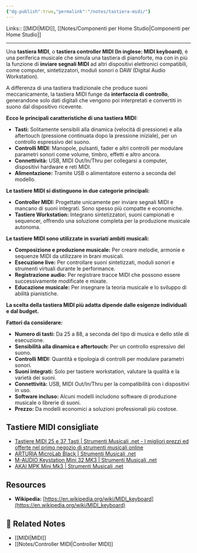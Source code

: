 ```yaml
---
{"dg-publish":true,"permalink":"/notes/tastiera-midi/"}
---
```


Links:: [[MIDI\|MIDI]], [[Notes/Componenti per Home Studio\|Componenti per Home Studio]]

---
Una **tastiera MIDI**, o **tastiera controller MIDI (In inglese: MIDI keyboard)**, è una periferica musicale che simula una tastiera di pianoforte, ma con in più la funzione di **inviare segnali MIDI** ad altri dispositivi elettronici compatibili, come computer, sintetizzatori, moduli sonori o DAW (Digital Audio Workstation).

A differenza di una tastiera tradizionale che produce suoni meccanicamente, la tastiera MIDI funge da **interfaccia di controllo**, generandone solo dati digitali che vengono poi interpretati e convertiti in suono dal dispositivo ricevente.

**Ecco le principali caratteristiche di una tastiera MIDI:**

- **Tasti:** Solitamente sensibili alla dinamica (velocità di pressione) e alla aftertouch (pressione continuata dopo la pressione iniziale), per un controllo espressivo del suono.
- **Controlli MIDI:** Manopole, pulsanti, fader e altri controlli per modulare parametri sonori come volume, timbro, effetti e altro ancora.
- **Connettività:** USB, MIDI Out/In/Thru per collegarsi a computer, dispositivi hardware e reti MIDI.
- **Alimentazione:** Tramite USB o alimentatore esterno a seconda del modello.

**Le tastiere MIDI si distinguono in due categorie principali:**

- **Controller MIDI:** Progettate unicamente per inviare segnali MIDI e mancano di suoni integrati. Sono spesso più compatte e economiche.
- **Tastiere Workstation:** Integrano sintetizzatori, suoni campionati e sequencer, offrendo una soluzione completa per la produzione musicale autonoma.

**Le tastiere MIDI sono utilizzate in svariati ambiti musicali:**

- **Composizione e produzione musicale:** Per creare melodie, armonie e sequenze MIDI da utilizzare in brani musicali.
- **Esecuzione live:** Per controllare suoni sintetizzati, moduli sonori e strumenti virtuali durante le performance.
- **Registrazione audio:** Per registrare tracce MIDI che possono essere successivamente modificate e mixate.
- **Educazione musicale:** Per insegnare la teoria musicale e lo sviluppo di abilità pianistiche.

**La scelta della tastiera MIDI più adatta dipende dalle esigenze individuali e dal budget.**

**Fattori da considerare:**

- **Numero di tasti:** Da 25 a 88, a seconda del tipo di musica e dello stile di esecuzione.
- **Sensibilità alla dinamica e aftertouch:** Per un controllo espressivo del suono.
- **Controlli MIDI:** Quantità e tipologia di controlli per modulare parametri sonori.
- **Suoni integrati:** Solo per tastiere workstation, valutare la qualità e la varietà dei suoni.
- **Connettività:** USB, MIDI Out/In/Thru per la compatibilità con i dispositivi in uso.
- **Software incluso:** Alcuni modelli includono software di produzione musicale o librerie di suoni.
- **Prezzo:** Da modelli economici a soluzioni professionali più costose.


## Tastiere MIDI consigliate

- [Tastiere MIDI 25 e 37 Tasti | Strumenti Musicali .net - I migliori prezzi ed offerte nel primo negozio di strumenti musicali online](https://www.strumentimusicali.net/default.php/cPath/50_144_456/tastiere-midi/tastiere-midi-25-e-37-tasti.html)
- [ARTURIA MicroLab Black | Strumenti Musicali .net](https://www.strumentimusicali.net/product_info.php/products_id/98332/arturia-microlab-black.html)
- [M-AUDIO Keystation Mini 32 MK3 | Strumenti Musicali .net](https://www.strumentimusicali.net/product_info.php/products_id/79271/m-audio-keystation-mini-32-mk3.html)
- [AKAI MPK Mini Mk3 | Strumenti Musicali .net](https://www.strumentimusicali.net/product_info.php/products_id/121234/akai-mpk-mini-mk3.html?keywords=mpk+mini)


## Resources

- **Wikipedia:** [https://en.wikipedia.org/wiki/MIDI_keyboard](https://en.wikipedia.org/wiki/MIDI_keyboard)



## 🔗 Related Notes

- [[MIDI\|MIDI]]
- [[Notes/Controller MIDI\|Controller MIDI]]
